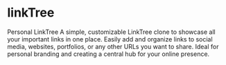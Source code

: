 # linkTree
Personal LinkTree A simple, customizable LinkTree clone to showcase all your important links in one place. Easily add and organize links to social media, websites, portfolios, or any other URLs you want to share. Ideal for personal branding and creating a central hub for your online presence.
